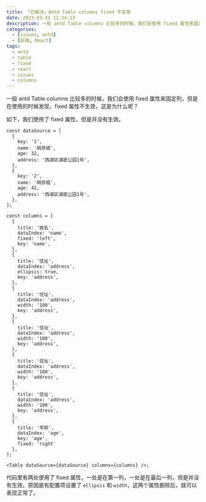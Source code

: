 ```yaml
---
title: 「已解决」Antd Table columns fixed 不生效
date: 2023-03-31 11:24:13
description: 一般 antd Table columns 比较多的时候，我们会使用 fixed 属性来固定列，但是在使用的时候发现，fixed 属性不生效，这是为什么呢？
categories:
  - [issues, antd]
  - [前端, React]
tags:
  - antd
  - table
  - fixed
  - react
  - issues
  - columns
---
```


<ins class="adsbygoogle" style="display:block; text-align:center;"  data-ad-layout="in-article" data-ad-format="fluid" data-ad-client="ca-pub-7962287588031867" data-ad-slot="2542544532"></ins><script> (adsbygoogle = window.adsbygoogle || []).push({});</script>


一般 antd Table columns 比较多的时候，我们会使用 fixed 属性来固定列，但是在使用的时候发现，fixed 属性不生效，这是为什么呢？

如下，我们使用了 fixed 属性，但是并没有生效。

```tsx
const dataSource = [
  {
    key: '1',
    name: '胡彦斌',
    age: 32,
    address: '西湖区湖底公园1号',
  },
  {
    key: '2',
    name: '胡彦祖',
    age: 42,
    address: '西湖区湖底公园1号',
  },
];

const columns = [
  {
    title: '姓名',
    dataIndex: 'name',
    fixed: 'left',
    key: 'name',
  },
  {
    title: '住址',
    dataIndex: 'address',
    ellipsis: true,
    key: 'address',
  },
  {
    title: '住址',
    dataIndex: 'address',
    width: '100',
    key: 'address',
  },
  {
    title: '住址',
    dataIndex: 'address',
    width: '100',
    key: 'address',
  },
  {
    title: '住址',
    dataIndex: 'address',
    width: '100',
    key: 'address',
  },
  {
    title: '住址',
    dataIndex: 'address',
    width: '100',
    key: 'address',
  },
  {
    title: '年龄',
    dataIndex: 'age',
    key: 'age',
    fixed: 'right'
  },
];

<Table dataSource={dataSource} columns={columns} />;
```

代码里有两处使用了 fixed 属性，一处是在第一列，一处是在最后一列，但是并没有生效。原因是有配置项设置了 `ellipsis` 和 `width`，这两个属性删除后，就可以表现正常了。

